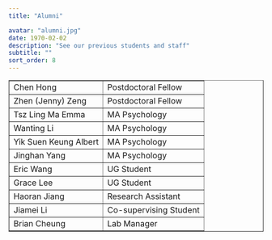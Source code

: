 ```yaml
---
title: "Alumni"

avatar: "alumni.jpg"
date: 1970-02-02
description: "See our previous students and staff"
subtitle: ""
sort_order: 8
---
```

<center>
<table border="1" cellspacing="0" cellpadding="5">
    <tr><td>Chen Hong</td><td>Postdoctoral Fellow</td></tr>
    <tr><td>Zhen (Jenny) Zeng</td><td>Postdoctoral Fellow</td></tr>
    <tr><td>Tsz Ling Ma Emma</td><td>MA Psychology</td></tr>
    <tr><td>Wanting Li</td><td>MA Psychology</td></tr>   
    <tr><td>Yik Suen Keung Albert</td><td>MA Psychology</td></tr>
    <tr><td>Jinghan Yang</td><td>MA Psychology</td></tr>
    <tr><td>Eric Wang</td><td>UG Student</td></tr>
    <tr><td>Grace Lee</td><td>UG Student</td></tr> 
    <tr><td>Haoran Jiang</td><td>Research Assistant</td></tr>
    <tr><td>Jiamei Li</td><td>Co-supervising Student</td></tr>
    <tr><td>Brian Cheung</td><td>Lab Manager</td></tr>
</table>
</center>
